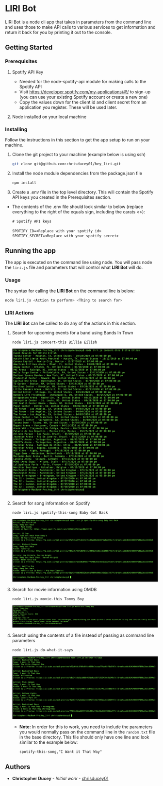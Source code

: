 # LIRI Bot

LIRI Bot is a node cli app that takes in parameters from the command line and uses those to make API calls to various services to get information and return it back for you by printing it out to the console.  

## Getting Started

### Prerequisites

1.  Spotify API Key
    * Needed for the node-spotify-api module for making calls to the Spotify API
    * Visit <https://developer.spotify.com/my-applications/#!/> to sign-up (you can use your existing Spotify account or  create a new one)
    * Copy the values down for the client id and client secret from an application you register.  These will be used later.

2.  Node installed on your local machine

### Installing

Follow the instructions in this section to get the app setup to run on your machine.

1.  Clone the git project to your machine (example below is using ssh)
    ``` bash
    git clone git@github.com:chrisducey01/hey_liri.git
    ```

2.  Install the node module dependencies from the package.json file
    ``` bash
    npm install
    ```

3.  Create a .env file in the top level directory.  This will contain the Spotify API keys you created in the Prerequisites section.
* The contents of the .env file should look similar to below (replace everything to the right of the equals sign, including the carats <>):
    ```
    # Spotify API keys

    SPOTIFY_ID=<Replace with your spotify id>
    SPOTIFY_SECRET=<Replace with your spotify secret>
    ```

## Running the app

The app is executed on the command line using node.  You will pass node the `liri.js` file and parameters that will control what **LIRI Bot** will do.

### Usage
The syntax for calling the **LIRI Bot** on the command line is below:
``` bash
node liri.js <Action to perform> <Thing to search for>
```

### LIRI Actions
The **LIRI Bot** can be called to do any of the actions in this section.

1. Search for upcoming events for a band using Bands In Town
    ```
    node liri.js concert-this Billie Eilish
    ```
    ![concert-this screenshot](images/screenshot-concert-this.png)

2.  Search for song information on Spotify
    ```
    node liri.js spotify-this-song Baby Got Back
    ```
    ![spotify-this-song screenshot](images/screenshot-spotify-this-song.png)

3.  Search for movie information using OMDB
    ```
    node liri.js movie-this Tommy Boy
    ```
    ![movie-this screenshot](images/screenshot-movie-this.png)

4.  Search using the contents of a file instead of passing as command line parameters
    ```
    node liri.js do-what-it-says
    ```
    ![do-what-it-says screenshot](images/screenshot-do-what-it-says.png)

    * **Note:**  In order for this to work, you need to include the parameters you would normally pass on the command line in the `random.txt` file in the base directory.  This file should only have one line and look similar to the example below:
        ```
        spotify-this-song,"I Want it That Way"
        ```

## Authors

* **Christopher Ducey** - *Initial work* - [chrisducey01](https://github.com/chrisducey01)
